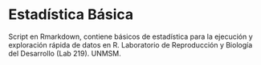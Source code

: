 # Estadística Básica

Script en Rmarkdown, contiene básicos de estadística para la ejecución y exploración rápida de datos en R.
Laboratorio de Reproducción y Biología del Desarrollo (Lab 219). UNMSM.
